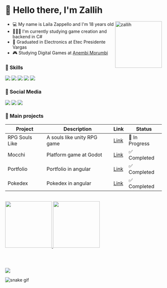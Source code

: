 # 💜 Hello there, I'm Zallih

<div>
<img align="right" alt="zallih" width="150" src="https://github.com/zallih/Images/blob/main/zally.png?raw=true">
  
- 💻 My name is Laila Zappello and I'm 18 years old <br>
- 👩🏽‍💻 I'm currently studying game creation and backend in C#<br>
- 📖 Graduated in Electronics at Etec Presidente Vargas <br> 
- 🎮 Studying Digital Games at <a href= "https://portal.anhembi.br/">Anembi Morumbi</a>
</div>
<div>
    <h3>💜 Skills</h3>
    <img src="https://img.shields.io/badge/.NET-5C2D91?style=for-the-badge&logo=.net&logoColor=white" />
    <img src="https://img.shields.io/badge/Angular-DD0031?style=for-the-badge&logo=angular&logoColor=white" />
    <img src="https://img.shields.io/badge/C%23-239120?style=for-the-badge&logo=c-sharp&logoColor=white" />
    <img src="https://img.shields.io/badge/Linux-000?style=for-the-badge&logo=linux&logoColor=FCC624" />
    <img src="https://img.shields.io/badge/GIT-E44C30?style=for-the-badge&logo=git&logoColor=white" />
<br />
    <h3>💜 Social Media</h3>
    <a href="https://www.instagram.com/zzappiello.o/"><img src="https://img.shields.io/badge/-Instagram-%23E4405F?style=for-the-badge&logo=instagram&logoColor=white" /></a>
    <a href="mailto:lailazappiello90@gmail.com"><img src="https://img.shields.io/badge/Gmail-333333?style=for-the-badge&logo=gmail&logoColor=red" /></a>
    <a href="https://wa.me/5511981642627"><img src="https://img.shields.io/badge/WhatsApp-25D366?style=for-the-badge&logo=whatsapp&logoColor=white" /></a>
<br />
    <h3>💜 Main projects</h3>

<table>
  <thead>
    <tr>
      <th>Project</th>
      <th>Description</th>
      <th>Link</th>
      <th>Status</th>
    </tr>
  </thead>
  <tbody>
    <tr>
      <td>RPG Souls Like</td>
      <td>A souls like unity RPG game</td>
      <td><a href="https://github.com/zallih/Souls-Like">Link</a></td>
      <td>🚧 In Progress</td> 
    </tr>
    <tr>
      <td>Mocchi</td>
      <td>Platform game at Godot</td>
      <td><a href="https://github.com/zallih/Mocchi">Link</a></td>
      <td>✅ Completed</td>
    </tr>
    <tr>
      <td>Portfolio</td>
      <td>Portfolio in angular</td>
      <td><a href="https://portfolio-zallih.vercel.app/">Link</a></td>
      <td>✅ Completed</td>
    </tr>
    <tr>
      <td>Pokedex</td>
      <td>Pokedex in angular</td>
      <td><a href="https://poke-dex-zeta.vercel.app/">Link</a></td>
      <td>✅ Completed</td>
    </tr>
  </tbody>
</table>

<br />
<div>
  <a href ="https://github.com/zallih">
    <img height="150em" src="https://github-readme-stats.vercel.app/api/top-langs/?username=zallih&layout=compact&langs_count=7&theme=tokyonight"/>
    <img height="150em" src="https://github-readme-stats.vercel.app/api?username=zallih&show_icons=true&theme=tokyonight"/>
  </a>
</div>

<br /><br />

</div>

<img src="https://github-profile-trophy.vercel.app/?username=zallih&theme=tokyonight&no-bg=true" />


![snake gif](https://github.com/zallih/zallih/blob/output/github-contribution-grid-snake.svg)
